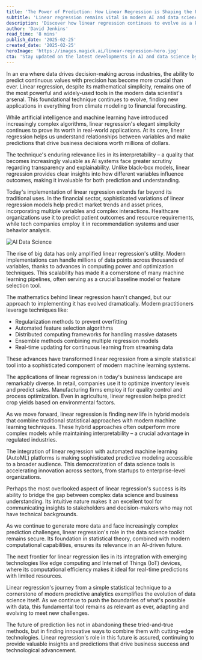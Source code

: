 ```yaml
---
title: 'The Power of Prediction: How Linear Regression is Shaping the Future of AI and Data Science'
subtitle: 'Linear regression remains vital in modern AI and data science applications'
description: 'Discover how linear regression continues to evolve as a keystone in the data science toolkit, reshaping AI by maintaining its interpretability while leveraging advancements in computation and machine learning for applications in finance, healthcare, and more.'
author: 'David Jenkins'
read_time: '8 mins'
publish_date: '2025-02-25'
created_date: '2025-02-25'
heroImage: 'https://images.magick.ai/linear-regression-hero.jpg'
cta: 'Stay updated on the latest developments in AI and data science by following us on LinkedIn. Join our community of data enthusiasts and industry experts!'
---
```


In an era where data drives decision-making across industries, the ability to predict continuous values with precision has become more crucial than ever. Linear regression, despite its mathematical simplicity, remains one of the most powerful and widely-used tools in the modern data scientist's arsenal. This foundational technique continues to evolve, finding new applications in everything from climate modeling to financial forecasting.

While artificial intelligence and machine learning have introduced increasingly complex algorithms, linear regression's elegant simplicity continues to prove its worth in real-world applications. At its core, linear regression helps us understand relationships between variables and make predictions that drive business decisions worth millions of dollars.

The technique's enduring relevance lies in its interpretability – a quality that becomes increasingly valuable as AI systems face greater scrutiny regarding transparency and explainability. Unlike black-box models, linear regression provides clear insights into how different variables influence outcomes, making it invaluable for both prediction and understanding.

Today's implementation of linear regression extends far beyond its traditional uses. In the financial sector, sophisticated variations of linear regression models help predict market trends and asset prices, incorporating multiple variables and complex interactions. Healthcare organizations use it to predict patient outcomes and resource requirements, while tech companies employ it in recommendation systems and user behavior analysis.

![AI Data Science](https://i.magick.ai/PIXE/1738406181100_magick_img.webp)

The rise of big data has only amplified linear regression's utility. Modern implementations can handle millions of data points across thousands of variables, thanks to advances in computing power and optimization techniques. This scalability has made it a cornerstone of many machine learning pipelines, often serving as a crucial baseline model or feature selection tool.

The mathematics behind linear regression hasn't changed, but our approach to implementing it has evolved dramatically. Modern practitioners leverage techniques like:

- Regularization methods to prevent overfitting
- Automated feature selection algorithms
- Distributed computing frameworks for handling massive datasets
- Ensemble methods combining multiple regression models
- Real-time updating for continuous learning from streaming data

These advances have transformed linear regression from a simple statistical tool into a sophisticated component of modern machine learning systems.

The applications of linear regression in today's business landscape are remarkably diverse. In retail, companies use it to optimize inventory levels and predict sales. Manufacturing firms employ it for quality control and process optimization. Even in agriculture, linear regression helps predict crop yields based on environmental factors.

As we move forward, linear regression is finding new life in hybrid models that combine traditional statistical approaches with modern machine learning techniques. These hybrid approaches often outperform more complex models while maintaining interpretability – a crucial advantage in regulated industries.

The integration of linear regression with automated machine learning (AutoML) platforms is making sophisticated predictive modeling accessible to a broader audience. This democratization of data science tools is accelerating innovation across sectors, from startups to enterprise-level organizations.

Perhaps the most overlooked aspect of linear regression's success is its ability to bridge the gap between complex data science and business understanding. Its intuitive nature makes it an excellent tool for communicating insights to stakeholders and decision-makers who may not have technical backgrounds.

As we continue to generate more data and face increasingly complex prediction challenges, linear regression's role in the data science toolkit remains secure. Its foundation in statistical theory, combined with modern computational capabilities, ensures its relevance in an AI-driven future.

The next frontier for linear regression lies in its integration with emerging technologies like edge computing and Internet of Things (IoT) devices, where its computational efficiency makes it ideal for real-time predictions with limited resources.

Linear regression's journey from a simple statistical technique to a cornerstone of modern predictive analytics exemplifies the evolution of data science itself. As we continue to push the boundaries of what's possible with data, this fundamental tool remains as relevant as ever, adapting and evolving to meet new challenges.

The future of prediction lies not in abandoning these tried-and-true methods, but in finding innovative ways to combine them with cutting-edge technologies. Linear regression's role in this future is assured, continuing to provide valuable insights and predictions that drive business success and technological advancement.